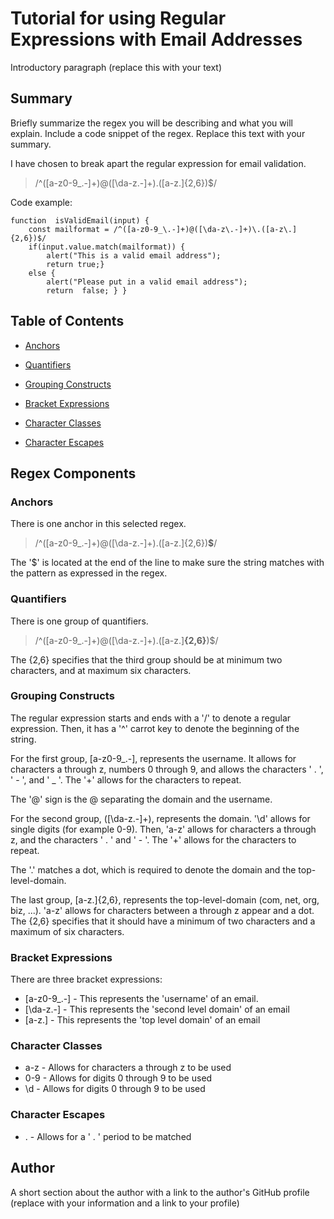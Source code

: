# Tutorial for using Regular Expressions with Email Addresses

  

Introductory paragraph (replace this with your text)

  

## Summary

  

Briefly summarize the regex you will be describing and what you will explain. Include a code snippet of the regex. Replace this text with your summary.

I have chosen to break apart the regular expression for email validation.
>/^([a-z0-9_\.-]+)@([\da-z\.-]+)\.([a-z\.]{2,6})$/



Code example:

    function  isValidEmail(input) { 
	    const mailformat = /^([a-z0-9_\.-]+)@([\da-z\.-]+)\.([a-z\.]{2,6})$/
	    if(input.value.match(mailformat)) {
		    alert("This is a valid email address");
		    return true;}
		else {
		    alert("Please put in a valid email address"); 
			return  false; } }

  
  

## Table of Contents

  

- [Anchors](#anchors)

- [Quantifiers](#quantifiers)

- [Grouping Constructs](#grouping-constructs)

- [Bracket Expressions](#bracket-expressions)

- [Character Classes](#character-classes)

- [Character Escapes](#character-escapes)

  

## Regex Components

  

### Anchors
There is one anchor in this selected regex.
> /^([a-z0-9_\.-]+)@([\da-z\.-]+)\.([a-z\.]{2,6})**$**/

The '$' is located at the end of the line to make sure the string matches with the pattern as expressed in the regex.

  

### Quantifiers
There is one group of quantifiers.
  > /^([a-z0-9_\.-]+)@([\da-z\.-]+)\.([a-z\.]**{2,6}**)$/

The {2,6} specifies that the third group should be at minimum two characters, and at maximum six characters.

### Grouping Constructs
The regular expression starts and ends with a '/' to denote a regular expression. Then, it has a '^' carrot key to denote the beginning of the string. 

For the first group, [a-z0-9_\.-], represents the username. It allows for characters a through z, numbers 0 through 9, and allows the characters ' . ', ' - ', and ' _ '. The '+' allows for the characters to repeat.

The '@' sign is the @ separating the domain and the username.

For the second group, ([\da-z\.-]+), represents the domain. '\d' allows for single digits (for example 0-9). Then, 'a-z' allows for characters a through z, and the characters ' . ' and ' - '. The '+' allows for the characters to repeat.

The '\.' matches a dot, which is required to denote the domain and the top-level-domain.

The last group, [a-z\.]{2,6}, represents the top-level-domain (com, net, org, biz, ...).  'a-z' allows for characters between a through z appear and a dot. The {2,6} specifies that it should have a minimum of two characters and a maximum of six characters.
  

### Bracket Expressions
There are three bracket expressions:

 - [a-z0-9_\.-] - This represents the 'username' of an email.
 - [\da-z\.-] - This represents the 'second level domain' of an email 
 - [a-z\.] - This represents the 'top level domain' of an email

  

### Character Classes

 - a-z - Allows for characters a through z to be used
 - 0-9 - Allows for digits 0 through 9 to be used
 - \d - Allows for digits 0 through 9 to be used

  

### Character Escapes

 - \. - Allows for a ' . ' period to be matched

  

## Author

  

A short section about the author with a link to the author's GitHub profile (replace with your information and a link to your profile)
